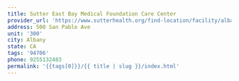 ```yaml
---
title: Sutter East Bay Medical Foundation Care Center
provider_url: 'https://www.sutterhealth.org/find-location/facility/albany-care-center'
address: 500 San Pablo Ave
unit: '300'
city: Albany
state: CA
tags: '94706'
phone: 9255132483
permalink: '{{tags[0]}}/{{ title | slug }}/index.html'
---
```

